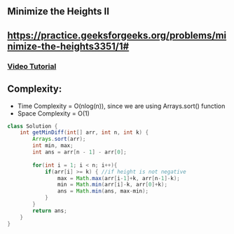 ## Minimize the Heights II
## https://practice.geeksforgeeks.org/problems/minimize-the-heights3351/1#
### [Video Tutorial](https://youtu.be/o9WG7t6EKZo)

## Complexity:
- Time Complexity = O(nlog(n)), since we are using Arrays.sort() function
- Space Complexity = O(1)

```java
class Solution {
    int getMinDiff(int[] arr, int n, int k) {
        Arrays.sort(arr);
        int min, max;
        int ans = arr[n - 1] - arr[0];
        
        for(int i = 1; i < n; i++){
            if(arr[i] >= k) { //if height is not negative
                max = Math.max(arr[i-1]+k, arr[n-1]-k);
                min = Math.min(arr[i]-k, arr[0]+k);
                ans = Math.min(ans, max-min);
            }
        }
        return ans;
    }
}
```
